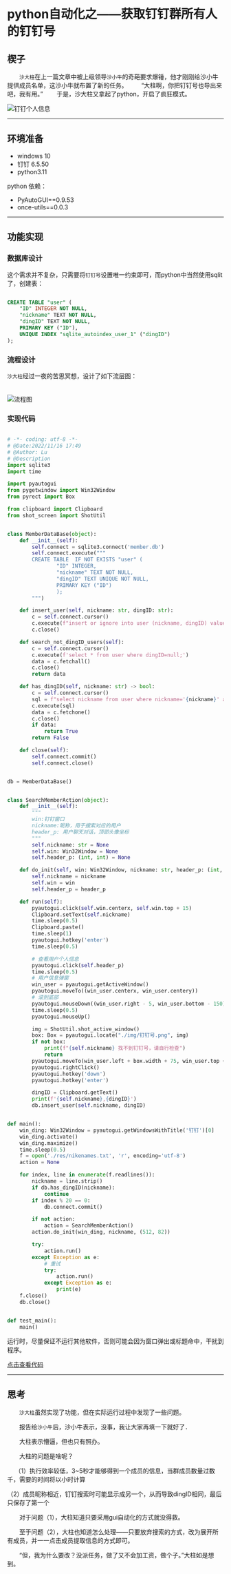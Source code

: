 # python自动化之——获取钉钉群所有人的钉钉号

>

## 楔子

　　`沙大柱`在上一篇文章中被上级领导`沙小牛`的奇葩要求爆锤，他才刚刚给沙小牛提供成员名单，这沙小牛就布置了新的任务。
　　“大柱啊，你把钉钉号也导出来吧，我有用。”
　　于是，沙大柱又拿起了python，开启了疯狂模式。

![钉钉个人信息](./res/ding_member_info.png)

---
## 环境准备

- windows 10
- 钉钉 6.5.50
- python3.11

python 依赖：

- PyAutoGUI==0.9.53
- once-utils==0.0.3

---

## 功能实现

### 数据库设计

这个需求并不复杂，只需要将`钉钉号`设置唯一约束即可，而python中当然使用sqlit了，创建表：

```sql

CREATE TABLE "user" (
	"ID" INTEGER NOT NULL,
	"nickname" TEXT NOT NULL,
	"dingID" TEXT NOT NULL,
	PRIMARY KEY ("ID"),
	UNIQUE INDEX "sqlite_autoindex_user_1" ("dingID")
);

```
### 流程设计

`沙大柱`经过一夜的苦思冥想，设计了如下流层图：

<img alt="流程图" src="./res/find_dingID.svg" style="margin-top:20px">

### 实现代码

```python

# -*- coding: utf-8 -*-
# @Date:2022/11/16 17:49
# @Author: Lu
# @Description
import sqlite3
import time

import pyautogui
from pygetwindow import Win32Window
from pyrect import Box

from clipboard import Clipboard
from shot_screen import ShotUtil


class MemberDataBase(object):
    def __init__(self):
        self.connect = sqlite3.connect('member.db')
        self.connect.execute("""
        CREATE TABLE  IF NOT EXISTS "user" (
                "ID" INTEGER,
                "nickname" TEXT NOT NULL,
                "dingID" TEXT UNIQUE NOT NULL,
                PRIMARY KEY ("ID")
                );
        """)

    def insert_user(self, nickname: str, dingID: str):
        c = self.connect.cursor()
        c.execute(f"insert or ignore into user (nickname, dingID) values ('{nickname}', '{dingID}');")
        c.close()

    def search_not_dingID_users(self):
        c = self.connect.cursor()
        c.execute(f'select * from user where dingID=null;')
        data = c.fetchall()
        c.close()
        return data

    def has_dingID(self, nickname: str) -> bool:
        c = self.connect.cursor()
        sql = f"select nickname from user where nickname='{nickname}' and dingID is NOT NULL;"
        c.execute(sql)
        data = c.fetchone()
        c.close()
        if data:
            return True
        return False

    def close(self):
        self.connect.commit()
        self.connect.close()


db = MemberDataBase()


class SearchMemberAction(object):
    def __init__(self):
        """
        win:钉钉窗口
        nickname:昵称，用于搜索对应的用户
        header_p: 用户聊天对话，顶部头像坐标
        """
        self.nickname: str = None
        self.win: Win32Window = None
        self.header_p: (int, int) = None

    def do_init(self, win: Win32Window, nickname: str, header_p: (int, int)):
        self.nickname = nickname
        self.win = win
        self.header_p = header_p

    def run(self):
        pyautogui.click(self.win.centerx, self.win.top + 15)
        Clipboard.setText(self.nickname)
        time.sleep(0.5)
        Clipboard.paste()
        time.sleep(1)
        pyautogui.hotkey('enter')
        time.sleep(0.5)

        # 查看用户个人信息
        pyautogui.click(self.header_p)
        time.sleep(0.5)
        # 用户信息弹窗
        win_user = pyautogui.getActiveWindow()
        pyautogui.moveTo((win_user.centerx, win_user.centery))
        # 滚到底部
        pyautogui.mouseDown((win_user.right - 5, win_user.bottom - 150), duration=150)
        time.sleep(0.5)
        pyautogui.mouseUp()

        img = ShotUtil.shot_active_window()
        box: Box = pyautogui.locate("./img/钉钉号.png", img)
        if not box:
            print(f"{self.nickname} 找不到钉钉号，请自行检查")
            return
        pyautogui.moveTo(win_user.left + box.width + 75, win_user.top + box.top + 10)
        pyautogui.rightClick()
        pyautogui.hotkey('down')
        pyautogui.hotkey('enter')

        dingID = Clipboard.getText()
        print(f'{self.nickname},{dingID}')
        db.insert_user(self.nickname, dingID)


def main():
    win_ding: Win32Window = pyautogui.getWindowsWithTitle('钉钉')[0]
    win_ding.activate()
    win_ding.maximize()
    time.sleep(0.5)
    f = open('./res/nikenames.txt', 'r', encoding='utf-8')
    action = None

    for index, line in enumerate(f.readlines()):
        nickname = line.strip()
        if db.has_dingID(nickname):
            continue
        if index % 20 == 0:
            db.connect.commit()

        if not action:
            action = SearchMemberAction()
        action.do_init(win_ding, nickname, (512, 82))

        try:
            action.run()
        except Exception as e:
            # 重试
            try:
                action.run()
            except Exception as e:
                print(e)
    f.close()
    db.close()


def test_main():
    main()

```

运行时，尽量保证不运行其他软件，否则可能会因为窗口弹出或标题命中，干扰到程序。

[点击查看代码](./code)

---

## 思考

　　`沙大柱`虽然实现了功能，但在实际运行过程中发现了一些问题。

　　报告给`沙小牛`后，沙小牛表示，没事，我让大家再填一下就好了．

　　大柱表示懵逼，但也只有照办。

　　大柱的问题是啥呢？

　
（1）执行效率较低，3~5秒才能够得到一个成员的信息，当群成员数量过数千，需要的时间将以小时计算
 
（2）成员昵称相近，钉钉搜索时可能显示成另一个，从而导致dingID相同，最后只保存了第一个

  　　对于问题（1），大柱知道只要采用gui自动化的方式就没得救。
  
  　　至于问题（2），大柱也知道怎么处理——只要放弃搜索的方式，改为展开所有成员，并一一点击成员提取信息的方式即可。

　　“但，我为什么要改？没派任务，做了又不会加工资，做个子。”大柱如是想到。
